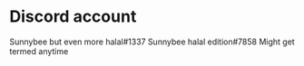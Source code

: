 # Discord account
Sunnybee but even more halal#1337
Sunnybee halal edition#7858
Might get termed anytime
